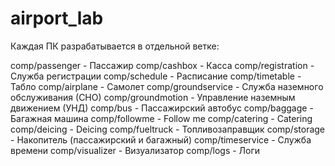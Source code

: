 # airport_lab

Каждая ПК разрабатывается в отдельной ветке:

comp/passenger      - Пассажир
comp/cashbox        - Касса
comp/registration   - Служба регистрации
comp/schedule       - Расписание
comp/timetable      - Табло
comp/airplane       - Самолет
comp/groundservice  - Служба наземного обслуживания (СНО)
comp/groundmotion   - Управление наземным движением (УНД)
comp/bus            - Пассажирский автобус
comp/baggage        - Багажная машина
comp/followme       - Follow me
comp/catering       - Catering
comp/deicing        - Deicing
comp/fueltruck      - Топливозаправщик
comp/storage        - Накопитель (пассажирский и багажный)
comp/timeservice    - Служба времени
comp/visualizer     - Визуализатор
comp/logs           - Логи
